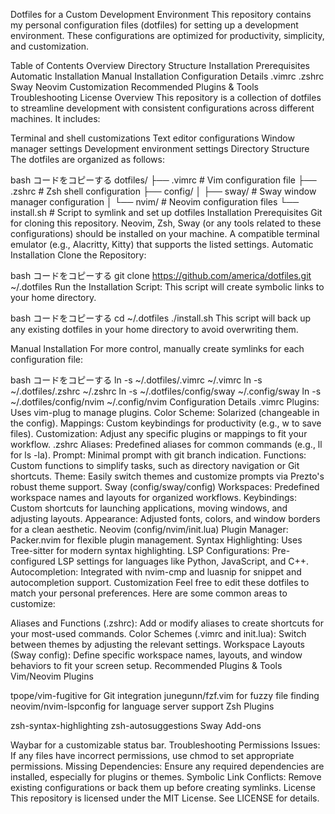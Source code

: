 Dotfiles for a Custom Development Environment
This repository contains my personal configuration files (dotfiles) for setting up a development environment. These configurations are optimized for productivity, simplicity, and customization.

Table of Contents
Overview
Directory Structure
Installation
Prerequisites
Automatic Installation
Manual Installation
Configuration Details
.vimrc
.zshrc
Sway
Neovim
Customization
Recommended Plugins & Tools
Troubleshooting
License
Overview
This repository is a collection of dotfiles to streamline development with consistent configurations across different machines. It includes:

Terminal and shell customizations
Text editor configurations
Window manager settings
Development environment settings
Directory Structure
The dotfiles are organized as follows:

bash
コードをコピーする
dotfiles/
├── .vimrc                   # Vim configuration file
├── .zshrc                   # Zsh shell configuration
├── config/
│   ├── sway/                # Sway window manager configuration
│   └── nvim/                # Neovim configuration files
└── install.sh               # Script to symlink and set up dotfiles
Installation
Prerequisites
Git for cloning this repository.
Neovim, Zsh, Sway (or any tools related to these configurations) should be installed on your machine.
A compatible terminal emulator (e.g., Alacritty, Kitty) that supports the listed settings.
Automatic Installation
Clone the Repository:

bash
コードをコピーする
git clone https://github.com/america/dotfiles.git ~/.dotfiles
Run the Installation Script: This script will create symbolic links to your home directory.

bash
コードをコピーする
cd ~/.dotfiles
./install.sh
This script will back up any existing dotfiles in your home directory to avoid overwriting them.

Manual Installation
For more control, manually create symlinks for each configuration file:

bash
コードをコピーする
ln -s ~/.dotfiles/.vimrc ~/.vimrc
ln -s ~/.dotfiles/.zshrc ~/.zshrc
ln -s ~/.dotfiles/config/sway ~/.config/sway
ln -s ~/.dotfiles/config/nvim ~/.config/nvim
Configuration Details
.vimrc
Plugins: Uses vim-plug to manage plugins.
Color Scheme: Solarized (changeable in the config).
Mappings: Custom keybindings for productivity (e.g., <leader>w to save files).
Customization: Adjust any specific plugins or mappings to fit your workflow.
.zshrc
Aliases: Predefined aliases for common commands (e.g., ll for ls -la).
Prompt: Minimal prompt with git branch indication.
Functions: Custom functions to simplify tasks, such as directory navigation or Git shortcuts.
Theme: Easily switch themes and customize prompts via Prezto's robust theme support.
Sway (config/sway/config)
Workspaces: Predefined workspace names and layouts for organized workflows.
Keybindings: Custom shortcuts for launching applications, moving windows, and adjusting layouts.
Appearance: Adjusted fonts, colors, and window borders for a clean aesthetic.
Neovim (config/nvim/init.lua)
Plugin Manager: Packer.nvim for flexible plugin management.
Syntax Highlighting: Uses Tree-sitter for modern syntax highlighting.
LSP Configurations: Pre-configured LSP settings for languages like Python, JavaScript, and C++.
Autocompletion: Integrated with nvim-cmp and luasnip for snippet and autocompletion support.
Customization
Feel free to edit these dotfiles to match your personal preferences. Here are some common areas to customize:

Aliases and Functions (.zshrc): Add or modify aliases to create shortcuts for your most-used commands.
Color Schemes (.vimrc and init.lua): Switch between themes by adjusting the relevant settings.
Workspace Layouts (Sway config): Define specific workspace names, layouts, and window behaviors to fit your screen setup.
Recommended Plugins & Tools
Vim/Neovim Plugins

tpope/vim-fugitive for Git integration
junegunn/fzf.vim for fuzzy file finding
neovim/nvim-lspconfig for language server support
Zsh Plugins

zsh-syntax-highlighting
zsh-autosuggestions
Sway Add-ons

Waybar for a customizable status bar.
Troubleshooting
Permissions Issues: If any files have incorrect permissions, use chmod to set appropriate permissions.
Missing Dependencies: Ensure any required dependencies are installed, especially for plugins or themes.
Symbolic Link Conflicts: Remove existing configurations or back them up before creating symlinks.
License
This repository is licensed under the MIT License. See LICENSE for details.